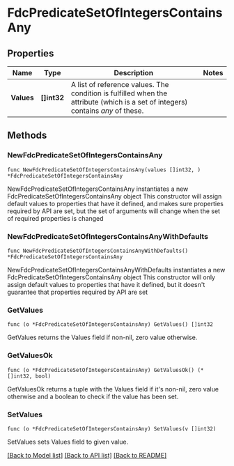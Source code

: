 # FdcPredicateSetOfIntegersContainsAny

## Properties

Name | Type | Description | Notes
------------ | ------------- | ------------- | -------------
**Values** | **[]int32** | A list of reference values. The condition is fulfilled when the attribute (which is a set of integers) contains *any* of these. | 

## Methods

### NewFdcPredicateSetOfIntegersContainsAny

`func NewFdcPredicateSetOfIntegersContainsAny(values []int32, ) *FdcPredicateSetOfIntegersContainsAny`

NewFdcPredicateSetOfIntegersContainsAny instantiates a new FdcPredicateSetOfIntegersContainsAny object
This constructor will assign default values to properties that have it defined,
and makes sure properties required by API are set, but the set of arguments
will change when the set of required properties is changed

### NewFdcPredicateSetOfIntegersContainsAnyWithDefaults

`func NewFdcPredicateSetOfIntegersContainsAnyWithDefaults() *FdcPredicateSetOfIntegersContainsAny`

NewFdcPredicateSetOfIntegersContainsAnyWithDefaults instantiates a new FdcPredicateSetOfIntegersContainsAny object
This constructor will only assign default values to properties that have it defined,
but it doesn't guarantee that properties required by API are set

### GetValues

`func (o *FdcPredicateSetOfIntegersContainsAny) GetValues() []int32`

GetValues returns the Values field if non-nil, zero value otherwise.

### GetValuesOk

`func (o *FdcPredicateSetOfIntegersContainsAny) GetValuesOk() (*[]int32, bool)`

GetValuesOk returns a tuple with the Values field if it's non-nil, zero value otherwise
and a boolean to check if the value has been set.

### SetValues

`func (o *FdcPredicateSetOfIntegersContainsAny) SetValues(v []int32)`

SetValues sets Values field to given value.



[[Back to Model list]](../README.md#documentation-for-models) [[Back to API list]](../README.md#documentation-for-api-endpoints) [[Back to README]](../README.md)


